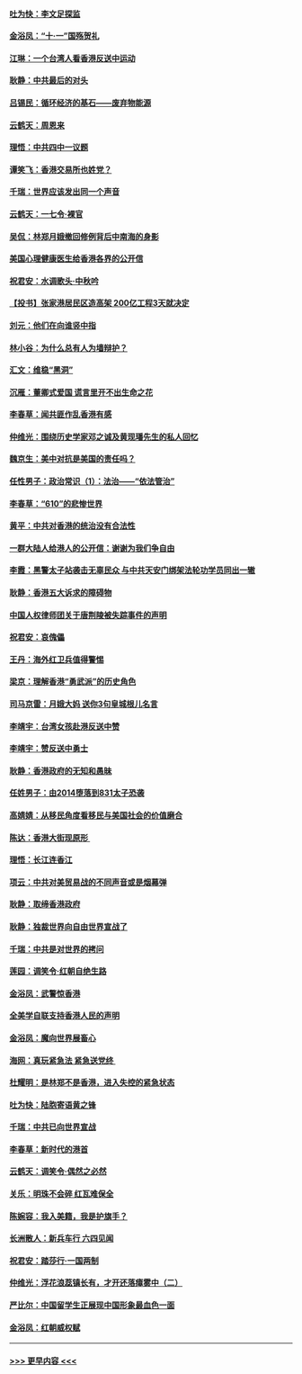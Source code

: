 #### [吐为快：李文足探监](../pages/nsc993/n11509622.md?t=09101811) 
#### [金浴凤：“十‧一”国殇贺礼](../pages/nsc993/n11509593.md?t=09101811) 
#### [江琳：一个台湾人看香港反送中运动](../pages/nsc993/n11509211.md?t=09101811) 
#### [耿静：中共最后的对头](../pages/nsc993/n11508308.md?t=09101811) 
#### [吕锡民：循环经济的基石——废弃物能源](../pages/nsc993/n11508212.md?t=09101811) 
#### [云鹤天：周恩来](../pages/nsc993/n11508055.md?t=09101811) 
#### [理悟：中共四中一议题](../pages/nsc993/n11507782.md?t=09101811) 
#### [谭笑飞：香港交易所也姓党？](../pages/nsc993/n11507753.md?t=09101811) 
#### [千瑞：世界应该发出同一个声音](../pages/nsc993/n11507290.md?t=09101811) 
#### [云鹤天：一七令‧裸官](../pages/nsc993/n11507177.md?t=09101811) 
#### [吴侃：林郑月娥撤回修例背后中南海的身影](../pages/nsc993/n11506876.md?t=09101811) 
#### [美国心理健康医生给香港各界的公开信](../pages/nsc993/n11506809.md?t=09101811) 
#### [祝君安：水调歌头‧中秋吟](../pages/nsc993/n11506758.md?t=09101811) 
#### [【投书】张家港居民区造高架 200亿工程3天就决定](../pages/nsc993/n11506682.md?t=09101811) 
#### [刘元：他们在向谁竖中指](../pages/nsc993/n11505384.md?t=09101811) 
#### [林小谷：为什么总有人为墙辩护？](../pages/nsc993/n11505226.md?t=09101811) 
#### [汇文：维稳“黑洞”](../pages/nsc993/n11504347.md?t=09101811) 
#### [沉雁：董卿式爱国 谎言里开不出生命之花](../pages/nsc993/n11503215.md?t=09101811) 
#### [李春草：闻共匪作乱香港有感](../pages/nsc993/n11503072.md?t=09101811) 
#### [仲维光：围绕历史学家邓之诚及黄现璠先生的私人回忆](../pages/nsc993/n11501330.md?t=09101811) 
#### [魏京生：美中对抗是美国的责任吗？](../pages/nsc993/n11500723.md?t=09101811) 
#### [任性男子：政治常识（1）：法治——“依法管治”](../pages/nsc993/n11500791.md?t=09101811) 
#### [李春草：“610”的悲惨世界](../pages/nsc993/n11501141.md?t=09101811) 
#### [黄平：中共对香港的统治没有合法性](../pages/nsc993/n11499473.md?t=09101811) 
#### [一群大陆人给港人的公开信：谢谢为我们争自由](../pages/nsc993/n11500402.md?t=09101811) 
#### [李霞：黑警太子站袭击无辜民众 与中共天安门绑架法轮功学员同出一辙](../pages/nsc993/n11499805.md?t=09101811) 
#### [耿静：香港五大诉求的障碍物](../pages/nsc993/n11497578.md?t=09101811) 
#### [中国人权律师团关于唐荆陵被失踪事件的声明](../pages/nsc993/n11500014.md?t=09101811) 
#### [祝君安：哀傀儡](../pages/nsc993/n11499776.md?t=09101811) 
#### [王丹：海外红卫兵值得警惕](../pages/nsc993/n11498138.md?t=09101811) 
#### [梁京：理解香港“勇武派”的历史角色](../pages/nsc993/n11498006.md?t=09101811) 
#### [司马京雷：月娥大妈  送你3句皇城根儿名言](../pages/nsc993/n11497885.md?t=09101811) 
#### [李靖宇：台湾女孩赴港反送中赞](../pages/nsc993/n11497721.md?t=09101811) 
#### [李靖宇：赞反送中勇士](../pages/nsc993/n11497452.md?t=09101811) 
#### [耿静：香港政府的无知和愚昧](../pages/nsc993/n11494238.md?t=09101811) 
#### [任姓男子：由2014堕落到831太子恐袭](../pages/nsc993/n11496683.md?t=09101811) 
#### [高婧婧：从移民角度看移民与美国社会的价值磨合](../pages/nsc993/n11495757.md?t=09101811) 
#### [陈达：香港大街现原形 ](../pages/nsc993/n11495441.md?t=09101811) 
#### [理悟：长江连香江](../pages/nsc993/n11495377.md?t=09101811) 
#### [项云：中共对美贸易战的不同声音或是烟幕弹](../pages/nsc993/n11494929.md?t=09101811) 
#### [耿静：取缔香港政府](../pages/nsc993/n11494218.md?t=09101811) 
#### [耿静：独裁世界向自由世界宣战了](../pages/nsc993/n11494190.md?t=09101811) 
#### [千瑞：中共是对世界的拷问](../pages/nsc993/n11493021.md?t=09101811) 
#### [莲园：调笑令‧红朝自绝生路](../pages/nsc993/n11493011.md?t=09101811) 
#### [金浴凤：武警惊香港](../pages/nsc993/n11492994.md?t=09101811) 
#### [全美学自联支持香港人民的声明](../pages/nsc993/n11492630.md?t=09101811) 
#### [金浴凤：魔向世界展畜心](../pages/nsc993/n11492599.md?t=09101811) 
#### [海网：真玩紧急法 紧急送党终 ](../pages/nsc993/n11492535.md?t=09101811) 
#### [杜耀明：是林郑不是香港，进入失控的紧急状态](../pages/nsc993/n11491420.md?t=09101811) 
#### [吐为快：陆胞寄语黄之锋](../pages/nsc993/n11491117.md?t=09101811) 
#### [千瑞：中共已向世界宣战](../pages/nsc993/n11490123.md?t=09101811) 
#### [李春草：新时代的港首](../pages/nsc993/n11489864.md?t=09101811) 
#### [云鹤天：调笑令·偶然之必然](../pages/nsc993/n11489701.md?t=09101811) 
#### [关乐：明珠不会碎 红瓦难保全](../pages/nsc993/n11489647.md?t=09101811) 
#### [陈婉容：我入美籍，我是护旗手？](../pages/nsc993/n11487908.md?t=09101811) 
#### [长洲散人：新兵车行 六四见闻](../pages/nsc993/n11487729.md?t=09101811) 
#### [祝君安：踏莎行‧一国两制](../pages/nsc993/n11487699.md?t=09101811) 
#### [仲维光：浮花浪蕊镇长有，才开还落瘴雾中（二）](../pages/nsc993/n11483286.md?t=09101811) 
#### [严比尔：中国留学生正展现中国形象最血色一面](../pages/nsc993/n11485145.md?t=09101811) 
#### [金浴凤：红朝威权赋](../pages/nsc993/n11485191.md?t=09101811) 

----
#### [ >>> 更早内容 <<< ](../indexes/nsc993-earlier.md)
